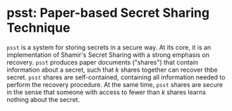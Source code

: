 # psst: Paper-based Secret Sharing Technique

`psst` is a system for storing secrets in a secure way. At its core, it is an
implementation of Shamir's Secret Sharing with a strong emphasis on recovery.
`psst` produces paper documents ("shares") that contain information about a
secret, such that _k_ shares together can recover thbe secret. `psst` shares are
self-contained, containing all information needed to perform the recovery
procedure. At the same time, `psst` shares are secure in the sense that someone
with access to fewer than _k_ shares learns nothing about the secret.
